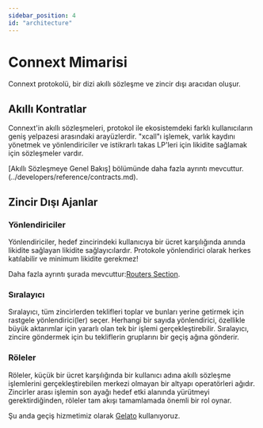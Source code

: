 ```yaml
---
sidebar_position: 4
id: "architecture"
---
```


# Connext Mimarisi

Connext protokolü, bir dizi akıllı sözleşme ve zincir dışı aracıdan oluşur.

## Akıllı Kontratlar

Connext'in akıllı sözleşmeleri, protokol ile ekosistemdeki farklı kullanıcıların geniş yelpazesi arasındaki arayüzlerdir. "xcall"ı işlemek, varlık kaydını yönetmek ve yönlendiriciler ve istikrarlı takas LP'leri için likidite sağlamak için sözleşmeler vardır.

[Akıllı Sözleşmeye Genel Bakış] bölümünde daha fazla ayrıntı mevcuttur.(../developers/reference/contracts.md).

## Zincir Dışı Ajanlar

### Yönlendiriciler

Yönlendiriciler, hedef zincirindeki kullanıcıya bir ücret karşılığında anında likidite sağlayan likidite sağlayıcılardır. Protokole yönlendirici olarak herkes katılabilir ve minimum likidite gerekmez!

Daha fazla ayrıntı şurada mevcuttur:[Routers Section](../routers/intro.md).

### Sıralayıcı

Sıralayıcı, tüm zincirlerden teklifleri toplar ve bunları yerine getirmek için rastgele yönlendirici(ler) seçer. Herhangi bir sayıda yönlendirici, özellikle büyük aktarımlar için yararlı olan tek bir işlemi gerçekleştirebilir. Sıralayıcı, zincire göndermek için bu tekliflerin gruplarını bir geçiş ağına gönderir.

### Röleler

Röleler, küçük bir ücret karşılığında bir kullanıcı adına akıllı sözleşme işlemlerini gerçekleştirebilen merkezi olmayan bir altyapı operatörleri ağıdır. Zincirler arası işlemin son ayağı hedef etki alanında yürütmeyi gerektirdiğinden, röleler tam akışı tamamlamada önemli bir rol oynar.

Şu anda geçiş hizmetimiz olarak [Gelato](gelato.network) kullanıyoruz.
